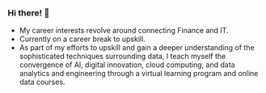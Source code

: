 ### Hi there! 👋

- My career interests revolve around connecting Finance and IT. 
- Currently on a career break to upskill. 
- As part of my efforts to upskill and gain a deeper understanding of the sophisticated techniques surrounding data, I teach myself the convergence of AI, digital innovation, cloud computing, and data analytics and engineering through a virtual learning program and online data courses.

